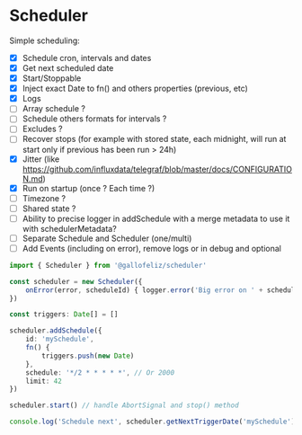# Scheduler

Simple scheduling:
- [X] Schedule cron, intervals and dates
- [X] Get next scheduled date
- [X] Start/Stoppable
- [X] Inject exact Date to fn() and others properties (previous, etc)
- [X] Logs
- [ ] Array schedule ?
- [ ] Schedule others formats for intervals ?
- [ ] Excludes ?
- [ ] Recover stops (for example with stored state, each midnight, will run at start only if previous has been run > 24h)
- [X] Jitter (like https://github.com/influxdata/telegraf/blob/master/docs/CONFIGURATION.md)
- [X] Run on startup (once ? Each time ?)
- [ ] Timezone ?
- [ ] Shared state ?
- [ ] Ability to precise logger in addSchedule with a merge metadata to use it with schedulerMetadata?
- [ ] Separate Schedule and Scheduler (one/multi)
- [ ] Add Events (including on error), remove logs or in debug and optional

```typescript
import { Scheduler } from '@gallofeliz/scheduler'

const scheduler = new Scheduler({
    onError(error, scheduleId) { logger.error('Big error on ' + scheduleId, {error}) }
})

const triggers: Date[] = []

scheduler.addSchedule({
    id: 'mySchedule',
    fn() {
        triggers.push(new Date)
    },
    schedule: '*/2 * * * * *', // Or 2000
    limit: 42
})

scheduler.start() // handle AbortSignal and stop() method

console.log('Schedule next', scheduler.getNextTriggerDate('mySchedule'))
```
